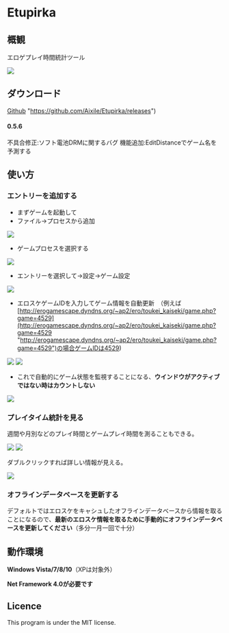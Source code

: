 # Etupirka

## 概観
エロゲプレイ時間統計ツール


![](http://i.imgur.com/upkcS2e.png)

## ダウンロード

[Github](https://github.com/Aixile/Etupirka/releases) "https://github.com/Aixile/Etupirka/releases")

#### 0.5.6
不具合修正:ソフト電池DRMに関するバグ
機能追加:EditDistanceでゲーム名を予測する

## 使い方

### エントリーを追加する
- まずゲームを起動して
- ファイル->プロセスから追加

![](http://i.imgur.com/sSZoDEm.png)

- ゲームプロセスを選択する

![](http://i.imgur.com/LCg9JbT.png)

- エントリーを選択して->設定->ゲーム設定

![](http://i.imgur.com/lWmqFa0.png)

- エロスケゲームIDを入力してゲーム情報を自動更新　（例えば [http://erogamescape.dyndns.org/~ap2/ero/toukei_kaiseki/game.php?game=4529](http://erogamescape.dyndns.org/~ap2/ero/toukei_kaiseki/game.php?game=4529 "http://erogamescape.dyndns.org/~ap2/ero/toukei_kaiseki/game.php?game=4529")の場合ゲームIDは4529)


![](http://i.imgur.com/EgwoVnz.png) ![](http://i.imgur.com/uz8PaPR.png)

- これで自動的にゲーム状態を監視することになる、**ウインドウがアクティブではない時はカウントしない**


![](http://i.imgur.com/8UQCxx9.png)

### プレイタイム統計を見る
週間や月別などのプレイ時間とゲームプレイ時間を測ることもできる。


![](http://i.imgur.com/XqKcN4n.png) ![](http://i.imgur.com/1A5EK0D.png)


ダブルクリックすれば詳しい情報が見える。


![](http://i.imgur.com/GQlg57S.png)


### オフラインデータベースを更新する
デフォルトではエロスケをキャシュしたオフラインデータベースから情報を取ることになるので、**最新のエロスケ情報を取るために手動的にオフラインデータベースを更新してください**（多分一月一回で十分）




## 動作環境
**Windows Vista/7/8/10**（XPは対象外）

**Net Framework 4.0が必要です**

## Licence
This program is under the MIT license.
